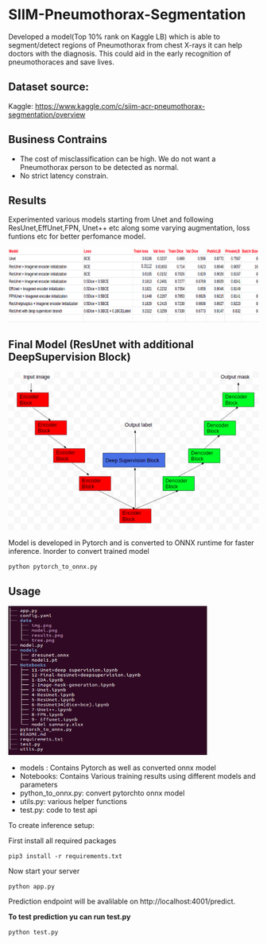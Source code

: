 # SIIM-Pneumothorax-Segmentation
Developed a model(Top 10% rank on Kaggle LB) which is able to segment/detect regions of Pneumothorax from chest X-rays it can help doctors with the diagnosis. This could aid in the early recognition of pneumothoraces and save lives.


## Dataset source:
Kaggle: https://www.kaggle.com/c/siim-acr-pneumothorax-segmentation/overview

## Business Contrains
* The cost of misclassification can be high. We do not want a Pneumothorax person to be detected as normal.
* No strict latency constrain.

## Results
Experimented various models starting from Unet and following ResUnet,EffUnet,FPN, Unet++ etc along some varying augmentation, loss funtions etc for better perfomance model.

<img src="https://github.com/arunm8489/SIIM-Pneumothorax-Segmentation/blob/main/data/results.png" width=800 height=150>

## Final Model (ResUnet with additional DeepSupervision Block)
<img src="https://github.com/arunm8489/SIIM-Pneumothorax-Segmentation/blob/main/data/model.png" width=800 heigh=800>

Model is developed in Pytorch and is converted to ONNX runtime for faster inference. Inorder to convert trained model
```
python pytorch_to_onnx.py
```

## Usage

<img src="https://github.com/arunm8489/SIIM-Pneumothorax-Segmentation/blob/main/data/tree.png" height=300 width=400>

* models : Contains Pytorch as well as converted onnx model
* Notebooks: Contains Various training results using different models and parameters
* python_to_onnx.py: convert pytorchto onnx model
* utils.py: various helper functions
* test.py: code to test api



To create inference setup:

First install all required packages
```
pip3 install -r requirements.txt
```
Now start your server
```
python app.py
```

Prediction endpoint will be avalilable on http://localhost:4001/predict. 

**To test prediction yu can run test.py**
```
python test.py
```
